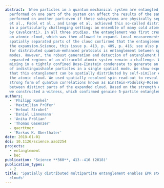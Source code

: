 ```yaml
---
abstract: 'When particles in a quantum mechanical system are entangled, a measurement
  performed on one part of the system can affect the results of the same type of measurement
  performed on another part—even if these subsystems are physically separated. Kunkel
  et al., Fadel et al., and Lange et al. achieved this so-called distributed entanglement
  in a particularly challenging setting: an ensemble of many cold atoms (see the Perspective
  by Cavalcanti). In all three studies, the entanglement was first created within
  an atomic cloud, which was then allowed to expand. Local measurements on the different,
  spatially separated parts of the cloud confirmed that the entanglement survived
  the expansion.Science, this issue p. 413, p. 409, p. 416; see also p. 376A key resource
  for distributed quantum-enhanced protocols is entanglement between spatially separated
  modes. However, the robust generation and detection of entanglement between spatially
  separated regions of an ultracold atomic system remain a challenge. We used spin
  mixing in a tightly confined Bose-Einstein condensate to generate an entangled state
  of indistinguishable particles in a single spatial mode. We show experimentally
  that this entanglement can be spatially distributed by self-similar expansion of
  the atomic cloud. We used spatially resolved spin read-out to reveal a particularly
  strong form of quantum correlations known as Einstein-Podolsky-Rosen (EPR) steering
  between distinct parts of the expanded cloud. Based on the strength of EPR steering,
  we constructed a witness, which confirmed genuine 5-partite entanglement.'
authors:
  - 'Philipp Kunkel'
  - 'Maximilian Prüfer'
  - 'Helmut Strobel'
  - 'Daniel Linnemann'
  - 'Anika Frölian'
  - 'Thomas Gasenzer'
  - gaerttner
  - 'Markus K. Oberthaler'
date: 2018-01-01
doi: 10.1126/science.aao2254
projects:
  - entanglement
  - bec
publication: 'Science **360**, 413--416 (2018)'
publication_types:
  - 2
title: 'Spatially distributed multipartite entanglement enables EPR steering of atomic
  clouds'
---
```

